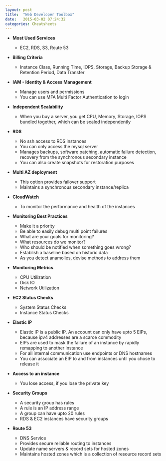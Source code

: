 ```yaml
---
layout: post
title:  "Web Developer Toolbox"
date:   2015-03-02 07:24:32
categories: Cheatsheets
---
```


* __Most Used Services__
  * EC2, RDS, S3, Route 53

* __Billing Criteria__
  * Instance Class, Running Time, IOPS, Storage, Backup Storage & Retention Period, Data Transfer

* __IAM - Identity & Access Management__
  * Manage users and permissions
  * You can use MFA Multi Factor Authentication to login

* __Independent Scalability__
  * When you buy a server, you get CPU, Memory, Storage, IOPS bundled together, which can be scaled independently

* __RDS__
  * No ssh access to RDS instances
  * You can only access the mysql server
  * Manages backups, software patching, automatic failure detection, recovery from the synchronous secondary instance
  * You can also create snapshots for restoration purposes

* __Multi AZ deployment__
  * This option provides failover support
  * Maintains a synchronous secondary instance/replica

* __CloudWatch__
  * To monitor the performance and health of the instances

* __Monitoring Best Practices__
  * Make it a priority
  * Be able to easily debug multi point failures
  * What are your goals for monitoring?
  * What resources do we monitor?
  * Who should be notified when something goes wrong?
  * Establish a baseline based on historic data
  * As you detect anamolies, devise methods to address them

* __Monitoring Metrics__
  * CPU Utilization
  * Disk IO
  * Network Utilization

* __EC2 Status Checks__
  * System Status Checks
  * Instance Status Checks

* __Elastic IP__
  * Elastic IP is a public IP. An account can only have upto 5 EIPs, because ipv4 addresses are a scarce commodity
  * EIPs are used to mask the failure of an instance by rapidly remapping to another instance
  * For all internal communication use endpoints or DNS hostnames
  * You can associate an EIP to and from instances until you chose to release it

* __Access to an instance__
  * You lose access, if you lose the private key

* __Security Groups__
  * A security group has rules
  * A rule is an IP address range
  * A group can have upto 20 rules
  * RDS & EC2 instances have security groups

* __Route 53__
  * DNS Service
  * Provides secure reliable routing to instances
  * Update name servers & record sets for hosted zones
  * Maintains hosted zones which is a collection of resource record sets
